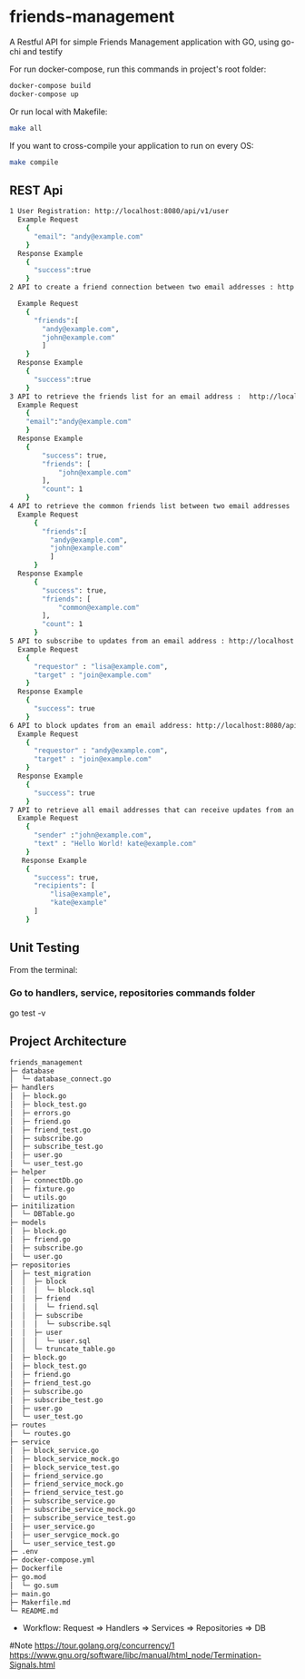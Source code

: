 # friends-management
A Restful API for simple Friends Management application with GO, using go-chi and testify 

For run docker-compose, run this commands in project's root folder:

```bash
docker-compose build
docker-compose up
```

Or run local with Makefile:

```bash
make all
```

If you want to cross-compile your application to run on every OS:

```bash
make compile
```

## REST Api
```sh
1 User Registration: http://localhost:8080/api/v1/user
  Example Request
    {
	  "email": "andy@example.com"
    }
  Response Example
    {
      "success":true
    }
2 API to create a friend connection between two email addresses : http://localhost:8080/api/v1/friend

  Example Request
    {
      "friends":[
        "andy@example.com",
        "john@example.com"
        ]
    }
  Response Example
    {
      "success":true
    }
3 API to retrieve the friends list for an email address :  http://localhost:8080/api/v1/friend/friends-list
  Example Request
    {
    "email":"andy@example.com"
    }
  Response Example
    {
        "success": true,
        "friends": [
            "john@example.com"
        ],
        "count": 1
    }
4 API to retrieve the common friends list between two email addresses :  http://localhost:8080/api/v1/friend/common-friends
  Example Request
      {
        "friends":[
          "andy@example.com",
          "john@example.com"
          ]
      }
  Response Example
      {
        "success": true,
        "friends": [
            "common@example.com"
        ],
        "count": 1
      }
5 API to subscribe to updates from an email address : http://localhost:8080/api/v1/subscribe
  Example Request
    {
      "requestor" : "lisa@example.com",
      "target" : "join@example.com"
    }
  Response Example
    {
      "success": true
    }
6 API to block updates from an email address: http://localhost:8080/api/v1/block
  Example Request
    {
      "requestor" : "andy@example.com",
      "target" : "join@example.com"
    }
  Response Example
    {
      "success": true
    }
7 API to retrieve all email addresses that can receive updates from an email address :  http://localhost:8080/api/v1/friend/receive-updates
  Example Request
    {
      "sender" :"john@example.com",
      "text" : "Hello World! kate@example.com"
    }
   Response Example
    {
      "success": true,
      "recipients": [
          "lisa@example",
          "kate@example"
      ]
    }
```
## Unit Testing

From the terminal: 

### Go to handlers, service, repositories commands folder

go test -v

## Project Architecture


```bash
friends_management
├─ database
│  └─ database_connect.go
├─ handlers
│  ├─ block.go
│  ├─ block_test.go
│  ├─ errors.go
│  ├─ friend.go
│  ├─ friend_test.go
│  ├─ subscribe.go
│  ├─ subscribe_test.go
│  ├─ user.go
│  └─ user_test.go
├─ helper
│  ├─ connectDb.go
│  ├─ fixture.go
│  └─ utils.go
├─ initilization
│  └─ DBTable.go
├─ models
│  ├─ block.go
│  ├─ friend.go
│  ├─ subscribe.go
│  └─ user.go
├─ repositories
│  ├─ test_migration
│  │  ├─ block
│  │  │  └─ block.sql
│  │  ├─ friend
│  │  │  └─ friend.sql
│  │  ├─ subscribe
│  │  │  └─ subscribe.sql
│  │  ├─ user
│  │  │  └─ user.sql
│  │  └─ truncate_table.go
│  ├─ block.go
│  ├─ block_test.go
│  ├─ friend.go
│  ├─ friend_test.go
│  ├─ subscribe.go
│  ├─ subscribe_test.go
│  ├─ user.go
│  └─ user_test.go
├─ routes
│  └─ routes.go
├─ service
│  ├─ block_service.go
│  ├─ block_service_mock.go
│  ├─ block_service_test.go
│  ├─ friend_service.go
│  ├─ friend_service_mock.go
│  ├─ friend_service_test.go
│  ├─ subscribe_service.go
│  ├─ subscribe_service_mock.go
│  ├─ subscribe_service_test.go
│  ├─ user_service.go
│  ├─ user_servgice_mock.go
│  └─ user_service_test.go
├─ .env
├─ docker-compose.yml
├─ Dockerfile
├─ go.mod
│  └─ go.sum
├─ main.go
├─ Makerfile.md
└─ README.md

```

- Workflow: Request => Handlers => Services => Repositories => DB

#Note
	 https://tour.golang.org/concurrency/1
	 https://www.gnu.org/software/libc/manual/html_node/Termination-Signals.html
